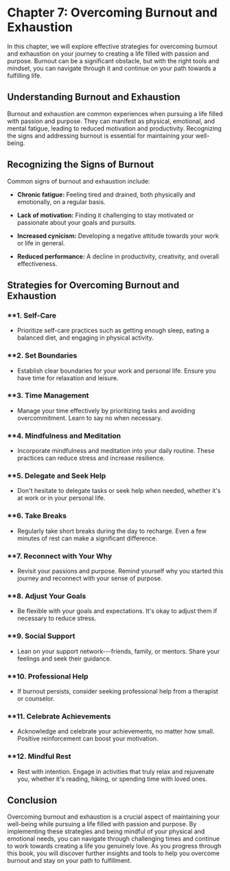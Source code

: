 Chapter 7: Overcoming Burnout and Exhaustion
============================================

In this chapter, we will explore effective strategies for overcoming burnout and exhaustion on your journey to creating a life filled with passion and purpose. Burnout can be a significant obstacle, but with the right tools and mindset, you can navigate through it and continue on your path towards a fulfilling life.

**Understanding Burnout and Exhaustion**
----------------------------------------

Burnout and exhaustion are common experiences when pursuing a life filled with passion and purpose. They can manifest as physical, emotional, and mental fatigue, leading to reduced motivation and productivity. Recognizing the signs and addressing burnout is essential for maintaining your well-being.

**Recognizing the Signs of Burnout**
------------------------------------

Common signs of burnout and exhaustion include:

* **Chronic fatigue:** Feeling tired and drained, both physically and emotionally, on a regular basis.

* **Lack of motivation:** Finding it challenging to stay motivated or passionate about your goals and pursuits.

* **Increased cynicism:** Developing a negative attitude towards your work or life in general.

* **Reduced performance:** A decline in productivity, creativity, and overall effectiveness.

**Strategies for Overcoming Burnout and Exhaustion**
----------------------------------------------------

### \*\*1. **Self-Care**

* Prioritize self-care practices such as getting enough sleep, eating a balanced diet, and engaging in physical activity.

### \*\*2. **Set Boundaries**

* Establish clear boundaries for your work and personal life. Ensure you have time for relaxation and leisure.

### \*\*3. **Time Management**

* Manage your time effectively by prioritizing tasks and avoiding overcommitment. Learn to say no when necessary.

### \*\*4. **Mindfulness and Meditation**

* Incorporate mindfulness and meditation into your daily routine. These practices can reduce stress and increase resilience.

### \*\*5. **Delegate and Seek Help**

* Don't hesitate to delegate tasks or seek help when needed, whether it's at work or in your personal life.

### \*\*6. **Take Breaks**

* Regularly take short breaks during the day to recharge. Even a few minutes of rest can make a significant difference.

### \*\*7. **Reconnect with Your Why**

* Revisit your passions and purpose. Remind yourself why you started this journey and reconnect with your sense of purpose.

### \*\*8. **Adjust Your Goals**

* Be flexible with your goals and expectations. It's okay to adjust them if necessary to reduce stress.

### \*\*9. **Social Support**

* Lean on your support network---friends, family, or mentors. Share your feelings and seek their guidance.

### \*\*10. **Professional Help**

* If burnout persists, consider seeking professional help from a therapist or counselor.

### \*\*11. **Celebrate Achievements**

* Acknowledge and celebrate your achievements, no matter how small. Positive reinforcement can boost your motivation.

### \*\*12. **Mindful Rest**

* Rest with intention. Engage in activities that truly relax and rejuvenate you, whether it's reading, hiking, or spending time with loved ones.

**Conclusion**
--------------

Overcoming burnout and exhaustion is a crucial aspect of maintaining your well-being while pursuing a life filled with passion and purpose. By implementing these strategies and being mindful of your physical and emotional needs, you can navigate through challenging times and continue to work towards creating a life you genuinely love. As you progress through this book, you will discover further insights and tools to help you overcome burnout and stay on your path to fulfillment.
